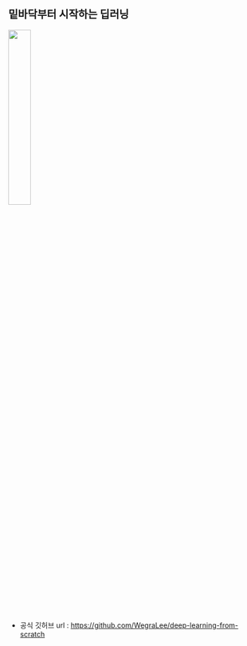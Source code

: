 ## 밑바닥부터 시작하는 딥러닝

<img src="https://github.com/WegraLee/deep-learning-from-scratch/raw/master/cover_image.jpg"  width="30%" height="30%"/>

- 공식 깃허브 url : https://github.com/WegraLee/deep-learning-from-scratch
